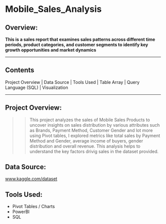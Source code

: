 # Mobile_Sales_Analysis

## Overview:

**This is a sales report that examines sales patterns across different time periods, product categories, and customer segments to identify key growth opportunities and market dynamics**

---

## Contents
Project Overview | Data Source | Tools Used | Table Array | Query Language (SQL) | Visualization

---
## Project Overview:
> >This project analyzes the sales of Mobile Sales Products to uncover insights on sales distribution by various attributes such as Brands, Payment Method, Customer Gender and lot more using Pivot tables, I explored metrics like total sales by Payment Method and Gender, average income of buyers, gender distribution and overall revenue. This analysis helps to understand the key factors drivig sales in the dataset provided. 

## Data Source:
www.kaggle.com/dataset

## Tools Used:
+ Pivot Tables / Charts
+ PowerBI
+ SQL
